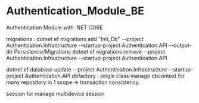 # Authentication_Module_BE

Authentication Module with .NET CORE

migrations : dotnet ef migrations add "Init_Db" --project Authentication.Infrastructure --startup-project Authentication.API --output-dir Persistence/Migrations
dotnet ef migrations remove --project Authentication.Infrastructure --startup-project Authentication.API

 dotnet ef database update --project Authentication.Infrastructure --startup-project Authentication.API
 dbfactory : single class manage dbcontext for many repository in 1 scope => transaction consistency.

 session for manage multidevice session